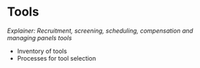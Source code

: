 # Tools 
_Explainer: Recruitment, screening, scheduling, compensation and managing panels tools_
* Inventory of tools 
* Processes for tool selection 
